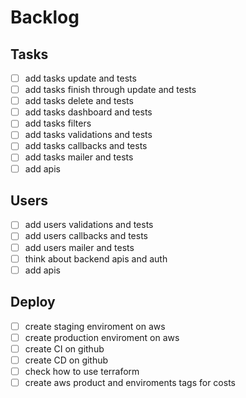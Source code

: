 # Backlog

## Tasks
- [ ] add tasks update and tests
- [ ] add tasks finish through update and tests
- [ ] add tasks delete and tests
- [ ] add tasks dashboard and tests
- [ ] add tasks filters
- [ ] add tasks validations and tests
- [ ] add tasks callbacks and tests
- [ ] add tasks mailer and tests
- [ ] add apis

## Users
- [ ] add users validations and tests
- [ ] add users callbacks and tests
- [ ] add users mailer and tests
- [ ] think about backend apis and auth
- [ ] add apis

## Deploy
- [ ] create staging enviroment on aws
- [ ] create production enviroment on aws
- [ ] create CI on github
- [ ] create CD on github
- [ ] check how to use terraform
- [ ] create aws product and enviroments tags for costs
